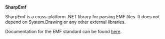 **SharpEmf**

SharpEmf is a cross-platform .NET library for parsing EMF files. It does not depend on System.Drawing or any other external libraries.

Documentation for the EMF standard can be found [here](https://learn.microsoft.com/en-us/openspecs/windows_protocols/ms-emf).